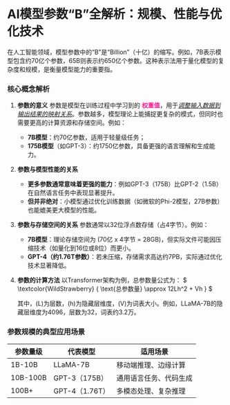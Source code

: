 # AI模型参数“B”全解析：规模、性能与优化技术

在人工智能领域，模型参数中的“B”是“Billion”（十亿）的缩写。例如，7B表示模型包含约70亿个参数，65B则表示约650亿个参数。这种表示法用于量化模型的复杂度和规模，是衡量模型能力的重要指。

### 核心概念解析
1. **参数的意义**
   参数是模型在训练过程中学习到的 **<font color='DeepPink'>权重值</font>**，用于<u>*调整输入数据到输出结果的映射关系*</u>。参数越多，模型理论上能捕捉更复杂的模式，但同时也需要更高的计算资源和存储空间。例如：

   - **7B模型**：约70亿参数，适用于轻量级任务；
   - **175B模型**（如GPT-3）：约1750亿参数，具备更强的语言理解和生成能力。

2. **参数与模型性能的关系**

   - **更多参数通常意味着更强的能力**：例如GPT-3（175B）比GPT-2（1.5B）在自然语言任务中表现显著提升。
   - **但并非绝对**：小模型通过优化训练数据（如微软的Phi-2模型，27B参数）也能媲美更大模型的性能。

3. **参数与存储空间的关系**
   参数通常以32位浮点数存储（占4字节）。例如：

   - **7B模型**：理论存储空间为 \(70亿 x 4字节 = 28GB\)，但实际文件可能因压缩技术（如量化到16位或8位）而更小。
   - **GPT-4（约1.76T参数）**：若未压缩，存储需求高达约7PB，实际通过优化技术显著降低。

4. **参数的计算方法**
   以Transformer架构为例，总参数量公式为： $ \textcolor{WildStrawberry} { \text{总参数量} \approx 12Lh^2 + Vh } $
   
   其中，\(L\)为层数，\(h\)为隐藏层维度，\(V\)为词表大小。例如，LLaMA-7B的隐藏层维度为4096，层数为32，词表约3.2万。

### 参数规模的典型应用场景
| 参数量级 | 代表模型       | 适用场景               |
|----------|----------------|------------------------|
| 1B-10B   | LLaMA-7B       | 移动端推理、边缘计算   |
| 10B-100B | GPT-3（175B）  | 通用语言任务、代码生成 |
| 100B+    | GPT-4（1.76T） | 多模态处理、复杂推理   |